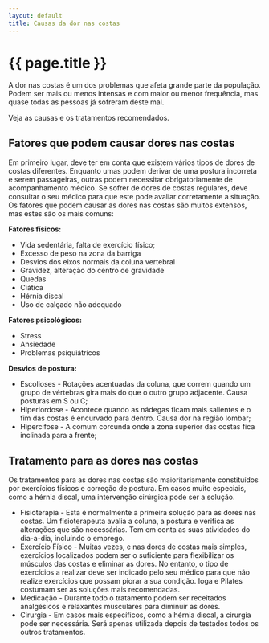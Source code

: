 ```yaml
---
layout: default
title: Causas da dor nas costas
---
```


# {{ page.title }}

A dor nas costas é um dos problemas que afeta grande parte da população. Podem ser mais ou menos intensas e com maior ou menor frequência, mas quase todas as pessoas já sofreram deste mal.

Veja as causas e os tratamentos recomendados.

##  Fatores que podem causar dores nas costas

Em primeiro lugar, deve ter em conta que existem vários tipos de dores de costas diferentes. Enquanto umas podem derivar de uma postura incorreta e serem passageiras, outras podem necessitar obrigatoriamente de acompanhamento médico.
Se sofrer de dores de costas regulares, deve consultar o seu médico para que este pode avaliar corretamente a situação.
Os fatores que podem causar as dores nas costas são muitos extensos, mas estes são os mais comuns:

**Fatores físicos:**

* Vida sedentária, falta de exercício físico;
* Excesso de peso na zona da barriga
* Desvios dos eixos normais da coluna vertebral
* Gravidez, alteração do centro de gravidade
* Quedas
* Ciática
* Hérnia discal
* Uso de calçado não adequado

**Fatores psicológicos:**

* Stress
* Ansiedade
* Problemas psiquiátricos

**Desvios de postura:**

* Escolioses - Rotações acentuadas da coluna, que correm quando um grupo de vértebras gira mais do que o outro grupo adjacente. Causa posturas em S ou C;
* Hiperlordose - Acontece quando as nádegas ficam mais salientes e o fim das costas é encurvado para dentro. Causa dor na região lombar;
* Hipercifose - A comum corcunda onde a zona superior das costas fica inclinada para a frente;

##  Tratamento para as dores nas costas

Os tratamentos para as dores nas costas são maioritariamente constituídos por exercícios físicos e correção de postura. Em casos muito especiais, como a hérnia discal, uma intervenção cirúrgica pode ser a solução.

* Fisioterapia - Esta é normalmente a primeira solução para as dores nas costas. Um fisioterapeuta avalia a coluna, a postura e verifica as alterações que são necessárias. Tem em conta as suas atividades do dia-a-dia, incluindo o emprego.
* Exercício Físico - Muitas vezes, e nas dores de costas mais simples, exercícios localizados podem ser o suficiente para flexibilizar os músculos das costas e eliminar as dores. No entanto, o tipo de exercícios a realizar deve ser indicado pelo seu médico para que não realize exercícios que possam piorar a sua condição. Ioga e Pilates costumam ser as soluções mais recomendadas.
* Medicação - Durante todo o tratamento podem ser receitados analgésicos e relaxantes musculares para diminuir as dores.
* Cirurgia - Em casos mais específicos, como a hérnia discal, a cirurgia pode ser necessária. Será apenas utilizada depois de testados todos os outros tratamentos.
